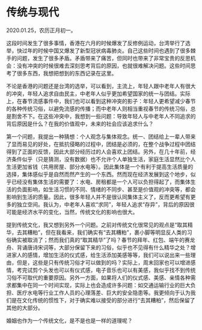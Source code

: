 # 传统与现代

2020.01.25，农历正月初一。

这段时间发生了很多事情，香港在六月的时候爆发了反修例运动，台湾举行了选举，快过年的时候中国又爆发了新型冠状病毒肺炎。自己这些时间也遇到了很多棘手的问题，发生了很多矛盾。矛盾带来了痛苦，但同时也带来了非常宝贵的反思机会：没有冲突的时候很难去深刻思考背后的原因，也就很难解决问题。这些时间思考了很多东西，我想把想到的东西记录在这里。

不论是香港的问题还是台湾的选举，可以看到，主流上，年轻人跟中老年人有很大的冲突，年轻人追求自由民主，中老年人似乎更加希望国家的统一与团结。实际上，在春节流感事件中，我们也可以看到这种冲突的影子：年轻人更希望减少春节的各种传统习俗，以避免流感的传播；而中老年人则相当重视春节的传统习俗，总是割舍不下。在这些冲突中，我想到一些问题：导致年轻人与中老年人不同追求的背后原因是什么？在我的价值观中，未来的社会应该追求什么？

第一个问题，我提出一种猜想：个人观念与集体观念。统一、团结给上一辈人带来了显而易见的好处，在抵抗侵略的过程中，团结是必须的，在整个战争过程中团结得到了正面的反馈，因此大部分经历过的人会喜欢上团结。另外，在几十年前，经济条件似乎（只是猜测，没有数据）也不允许个人单独生活，家庭生活显然比个人生活更加省钱（共用房屋、部分水电等）。因此集体是一个有利于提高生活质量的选择，集体感似乎是自然而然产生的一个东西。然而现在经济发展到这个地步，似乎已经没有集体生活的需要了：水电、房租都是一个人可以负担得起了，而集体生活的负面影响，如生活习惯的不同、情绪的不同步、甚至是价值观的冲突等，都会影响到生活的质量。因此，很多年轻人并不是很认同集体主义了，反而更希望有更多的独立空间。我认为，中老年人喜欢“求同”，年轻人追求“存异”，背后的原因很可能是经济水平的变化，当然，传统文化的影响也很大。

提到传统文化，我又想到另外一个问题。之前对传统文化很常见的观点是“取其精华，去其糟粕”，但在我看来，我们确实有“去其糟粕”，裹小脚等明显反人类的习俗确实被取消了；然而我们真的“取其精华”了吗？春节的拜年、红包、端午的赛龙舟、背诵唐诗宋词等，大部分保留下来的习俗，似乎也不见得有什么精华之处？增进家人的感情，增加生活的仪式感，给生活添加美感等等，我们可以说出来一些理由，但是，这些是只有传统习俗才可以做到的吗？实际上，周末回家也可以增进感情，考完试剪个头发也可以有仪式感，电子音乐也可以有美感，我似乎找不到传统习俗不可取代的重要原因。另外一方面，如果将人们的仪式感、美感、亲情各种需求都集中在同一个时间实现，实际上也会造成许多问题：如交通运输行业的巨大负担、医疗水电等行业工作人员的心理落差、巨大的安全隐患等。我更倾向于认为我们是在文化传统的惯性下，对于确实难以接受的部分进行“去其糟粕”，然后保留了其他的大部分。

婚姻也作为一个传统文化，是不是也是一样的道理呢？
